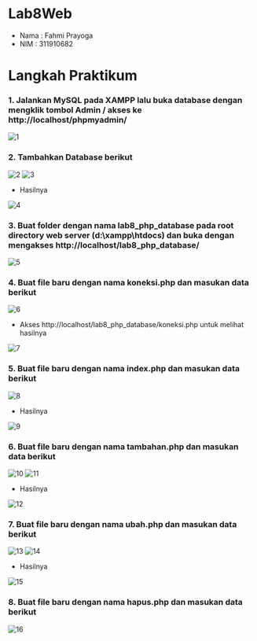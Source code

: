 # Lab8Web

- Nama : Fahmi Prayoga
- NIM  : 311910682

# Langkah Praktikum

### 1. Jalankan MySQL pada XAMPP lalu buka database dengan mengklik tombol Admin / akses ke http://localhost/phpmyadmin/

![1](https://user-images.githubusercontent.com/56239989/119947146-a0a9ad80-bfc1-11eb-9d13-26e3941156be.jpg)

### 2. Tambahkan Database berikut

![2](https://user-images.githubusercontent.com/56239989/119947325-d484d300-bfc1-11eb-8969-182112a6fc98.jpg)
![3](https://user-images.githubusercontent.com/56239989/119947333-d64e9680-bfc1-11eb-90f1-fa55441ee222.jpg)

- Hasilnya

![4](https://user-images.githubusercontent.com/56239989/119947373-dd75a480-bfc1-11eb-8917-188daf825215.jpg)

### 3. Buat folder dengan nama lab8_php_database pada root directory web server (d:\xampp\htdocs) dan buka dengan mengakses http://localhost/lab8_php_database/

![5](https://user-images.githubusercontent.com/56239989/119947565-1746ab00-bfc2-11eb-8382-3fb5244c780d.jpg)

### 4. Buat file baru dengan nama koneksi.php dan masukan data berikut

![6](https://user-images.githubusercontent.com/56239989/119947685-35141000-bfc2-11eb-825f-d14b4b16144f.jpg)

- Akses http://localhost/lab8_php_database/koneksi.php untuk melihat hasilnya

![7](https://user-images.githubusercontent.com/56239989/119951970-b9689200-bfc6-11eb-9987-8404b97d80d6.jpg)

### 5. Buat file baru dengan nama index.php dan masukan data berikut

![8](https://user-images.githubusercontent.com/56239989/120213543-87bd2880-c25d-11eb-85d2-99789ef05b12.jpg)

- Hasilnya

![9](https://user-images.githubusercontent.com/56239989/120213580-93a8ea80-c25d-11eb-874a-e3c495a75ec2.jpg)

### 6. Buat file baru dengan nama tambahan.php dan masukan data berikut

![10](https://user-images.githubusercontent.com/56239989/120214188-5729be80-c25e-11eb-9223-9b71da0bc75b.jpg)
![11](https://user-images.githubusercontent.com/56239989/120214194-58f38200-c25e-11eb-9054-b30f3af8fee5.jpg)

- Hasilnya

![12](https://user-images.githubusercontent.com/56239989/120214203-5c870900-c25e-11eb-9382-091bdb1adc3b.jpg)

### 7. Buat file baru dengan nama ubah.php dan masukan data berikut

![13](https://user-images.githubusercontent.com/56239989/119951233-eb2d2900-bfc5-11eb-845d-da5311c007e2.jpg)
![14](https://user-images.githubusercontent.com/56239989/119951244-ed8f8300-bfc5-11eb-9364-44804a91d419.jpg)

- Hasilnya

![15](https://user-images.githubusercontent.com/56239989/119952058-ce452580-bfc6-11eb-9467-79a72c91d41e.jpg)


### 8. Buat file baru dengan nama hapus.php dan masukan data berikut

![16](https://user-images.githubusercontent.com/56239989/119951386-16b01380-bfc6-11eb-88ff-bad6283ef254.jpg)
